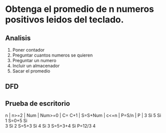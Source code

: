 # Obtenga el promedio de n numeros positivos leidos del teclado.

## Analisis
1. Poner contador
2. Preguntar cuantos numeros se quieren
3. Preguntar un numero
4. Incluir un almacenador
5. Sacar el promedio

## DFD

## Prueba de escritorio
n | n>=2 | Num | Num>=0 | C= C+1 | S=S+Num   | c<=n | P=S/n  | P |
3   Si     5       Si       1      S=0+5       Si     
           3       Si       2      S=5+3       Si
           4       Si       3      S=5+3+4     Si     P=12/3   4
